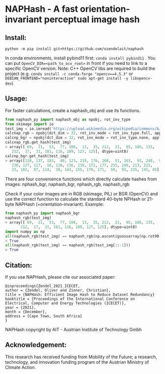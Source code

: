 # NAPHash - A fast orientation-invariant perceptual image hash

## Install:
`python -m pip install git+https://github.com/ozendelait/naphash`

In conda environments, install pybind11 first: `conda install pybind11` .
You can put ` OpenCV_DIR=<path_to_ocv_root> ` in front if you need to link to a specific OpenCV version.
Note: C++ OpenCV libs are required to build the project (e.g.  `conda install -c conda-forge "opencv==4.5.3"` or `DEBIAN_FRONTEND="noninteractive" sudo apt-get install -y libopencv-dev`)

## Usage:
For faster calculations, create a naphash_obj and use its functions.

```python
from naphash_py import naphash_obj as npobj, rot_inv_type
from skimage import io
test_img = io.imread('https://upload.wikimedia.org/wikipedia/commons/b/b6/SIPI_Jelly_Beans_4.1.07.tiff')
calcnap_rgb = npobj(dct_dim = 32, rot_inv_mode = rot_inv_type.full, apply_center_crop = False, is_rgb = True)
calcnp_bgr = npobj(dct_dim = 32, rot_inv_mode = rot_inv_type.none, apply_center_crop = False, is_rgb = False)
calcnap_rgb.get_hash(test_img)
> array([ 69,  21,  53,  77, 108,  13,  35, 212,  21,  85, 186, 135,   5,
   212,  17,  31, 181, 116, 189, 127, 125], dtype=uint8)
calcnp_bgr.get_hash(test_img)
> array([118, 137, 183,  48, 123, 219, 176, 168,  51, 163,  93, 248,  91,
   230, 127, 117,  16, 110, 136, 138, 172, 177, 255, 249, 213, 221,
   23, 102,  87, 114,  38, 143, 155, 170, 171,  50,  93, 225, 145, 85], dtype=uint8)
```      
There are four convenience functions which directly calculate hashes from images: nphash_bgr, naphash_bgr, nphash_rgb, naphash_rgb

Check if your color images are in RGB (skimage, PIL) or BGR (OpenCV) and use the correct function to calculate the standard 40-byte NPHash or 21-byte NAPHash (=orientation-invariant).
Example:
```python
from naphash_py import naphash_bgr
naphash_rgb(test_img)
> array([ 69,  21,  53,  77, 108,  13,  35, 212,  21,  85, 186, 135,   5,
       212,  17,  31, 181, 116, 189, 127, 125], dtype=uint8)
import numpy as np
all(naphash_rgb(test_img) == naphash_rgb(np.ascontiguousarray(np.rot90(test_img))))
> True
all(naphash_rgb(test_img) == naphash_rgb(test_img[::-1]))
> True
```
## Citation:
If you use NAPHash, please cite our associated paper:

    @inproceedings{Zendel_2021_ICECET,
    author = {Zendel, Oliver and Zinner, Christian},
    title = {NAPHash: Efficient Image Hash to Reduce Dataset Redundancy}
    booktitle = {Proceedings of the International Conference on Electrical, Computer and Energy Technologies (ICECET)},
    year = {2021},
    month = {December},
    address = {Cape Town, South Africa}
    }

NAPHash copyright by AIT - Austrian Institute of Technology Gmbh

## Acknowledgement: 
This research has received funding from Mobility of the Future; a research, technology, and innovation funding program of the Austrian Ministry of Climate Action.
